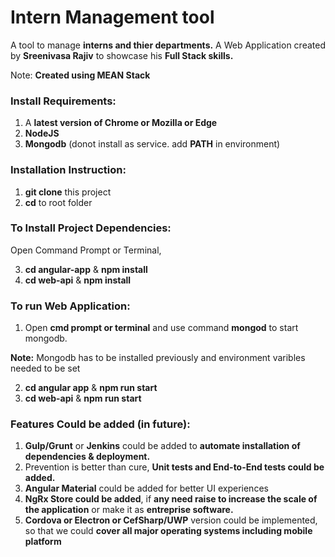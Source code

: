 # Intern Management tool

A tool to manage **interns and thier departments.** A Web Application created by **Sreenivasa Rajiv** to showcase his **Full Stack skills.**

Note: **Created using MEAN Stack**

### Install Requirements:
1. A **latest version of Chrome or Mozilla or Edge**
2. **NodeJS**
3. **Mongodb** (donot install as service. add **PATH** in environment)

### Installation Instruction:

1. **git clone** this project
2. **cd** to root folder

### To Install Project Dependencies:

Open Command Prompt or Terminal,

3. **cd angular-app** & **npm install**
4. **cd web-api** & **npm install**

### To run Web Application:

1. Open **cmd prompt or terminal** and use command **mongod** to start mongodb. 

**Note:** Mongodb has to be installed previously and environment varibles needed to be set

2. **cd angular app** & **npm run start**
3. **cd web-api** & **npm run start**

### Features Could be added (in future):

1. **Gulp/Grunt** or **Jenkins** could be added to **automate installation of dependencies & deployment.**
2. Prevention is better than cure, **Unit tests and End-to-End tests could be added.**
3. **Angular Material** could be added for better UI experiences 
4. **NgRx Store could be added**, if **any need raise to increase the scale of the application** or make it as **entreprise software.**
5. **Cordova or Electron or CefSharp/UWP** version could be implemented, so that we could **cover all major operating systems including mobile platform**